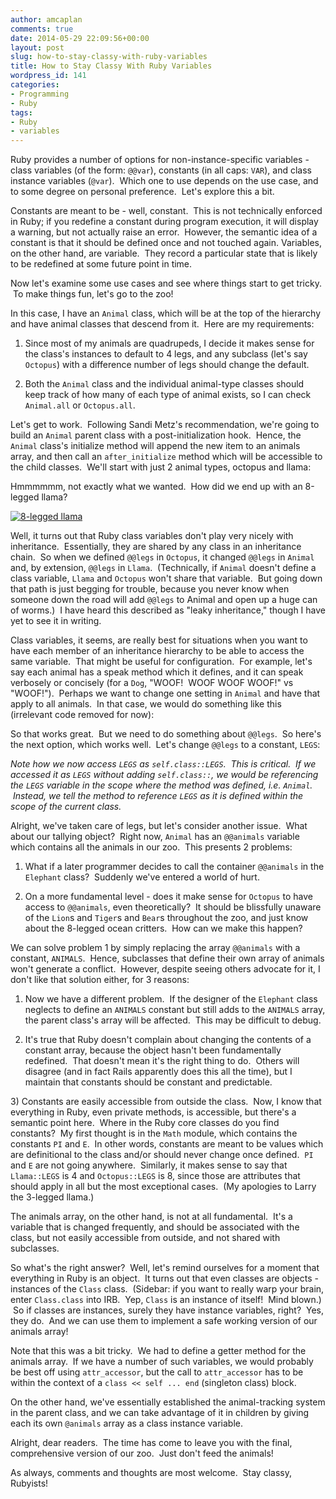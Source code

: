 ```yaml
---
author: amcaplan
comments: true
date: 2014-05-29 22:09:56+00:00
layout: post
slug: how-to-stay-classy-with-ruby-variables
title: How to Stay Classy With Ruby Variables
wordpress_id: 141
categories:
- Programming
- Ruby
tags:
- Ruby
- variables
---
```


Ruby provides a number of options for non-instance-specific variables - class variables (of the form: `@@var`), constants (in all caps: `VAR`), and class instance variables (`@var`).  Which one to use depends on the use case, and to some degree on personal preference.  Let's explore this a bit.

Constants are meant to be - well, constant.  This is not technically enforced in Ruby; if you redefine a constant during program execution, it will display a warning, but not actually raise an error.  However, the semantic idea of a constant is that it should be defined once and not touched again. Variables, on the other hand, are variable.  They record a particular state that is likely to be redefined at some future point in time.

Now let's examine some use cases and see where things start to get tricky.  To make things fun, let's go to the zoo!

<!-- more -->

In this case, I have an `Animal` class, which will be at the top of the hierarchy and have animal classes that descend from it.  Here are my requirements:


1) Since most of my animals are quadrupeds, I decide it makes sense for the class's instances to default to 4 legs, and any subclass (let's say `Octopus`) with a difference number of legs should change the default.




2) Both the `Animal` class and the individual animal-type classes should keep track of how many of each type of animal exists, so I can check `Animal.all` or `Octopus.all`.


Let's get to work.  Following Sandi Metz's recommendation, we're going to build an `Animal` parent class with a post-initialization hook.  Hence, the `Animal` class's initialize method will append the new item to an animals array, and then call an `after_initialize` method which will be accessible to the child classes.  We'll start with just 2 animal types, octopus and llama:

<script src="https://gist.github.com/amcaplan/47ed2d92e8f95a82e99b.js"></script>

Hmmmmmm, not exactly what we wanted.  How did we end up with an 8-legged llama?


[![8-legged llama](http://amcaplan.files.wordpress.com/2014/05/8legllamab.jpg?w=245)](https://amcaplan.files.wordpress.com/2014/05/8legllamab.jpg)




Well, it turns out that Ruby class variables don't play very nicely with inheritance.  Essentially, they are shared by any class in an inheritance chain.  So when we defined `@@legs` in `Octopus`, it changed `@@legs` in `Animal` and, by extension, `@@legs` in `Llama`.  (Technically, if `Animal` doesn't define a class variable, `Llama` and `Octopus` won't share that variable.  But going down that path is just begging for trouble, because you never know when someone down the road will add `@@legs` to Animal and open up a huge can of worms.)  I have heard this described as "leaky inheritance," though I have yet to see it in writing.




Class variables, it seems, are really best for situations when you want to have each member of an inheritance hierarchy to be able to access the same variable.  That might be useful for configuration.  For example, let's say each animal has a speak method which it defines, and it can speak verbosely or concisely (for a `Dog`, "WOOF!  WOOF WOOF WOOF!" vs "WOOF!").  Perhaps we want to change one setting in `Animal` and have that apply to all animals.  In that case, we would do something like this (irrelevant code removed for now):




<script src="https://gist.github.com/amcaplan/894910bc4036581aa10a.js"></script>




So that works great.  But we need to do something about `@@legs`.  So here's the next option, which works well.  Let's change `@@legs` to a constant, `LEGS`:




<script src="https://gist.github.com/amcaplan/4eb569ccee73fd3bb5ba.js"></script>




_Note how we now access `LEGS` as `self.class::LEGS`.  This is critical.  If we accessed it as `LEGS` without adding `self.class::`, we would be referencing the `LEGS` variable in the scope where the method was defined, i.e. `Animal`.  Instead, we tell the method to reference `LEGS` as it is defined within the scope of the current class._




Alright, we've taken care of legs, but let's consider another issue.  What about our tallying object?  Right now, `Animal` has an `@@animals` variable which contains all the animals in our zoo.  This presents 2 problems:




1) What if a later programmer decides to call the container `@@animals` in the `Elephant` class?  Suddenly we've entered a world of hurt.




2) On a more fundamental level - does it make sense for `Octopus` to have access to `@@animals`, even theoretically?  It should be blissfully unaware of the `Lion`s and `Tiger`s and `Bear`s throughout the zoo, and just know about the 8-legged ocean critters.  How can we make this happen?




We can solve problem 1 by simply replacing the array `@@animals` with a constant, `ANIMALS`.  Hence, subclasses that define their own array of animals won't generate a conflict.  However, despite seeing others advocate for it, I don't like that solution either, for 3 reasons:




1) Now we have a different problem.  If the designer of the `Elephant` class neglects to define an `ANIMALS` constant but still adds to the `ANIMALS` array, the parent class's array will be affected.  This may be difficult to debug.




2) It's true that Ruby doesn't complain about changing the contents of a constant array, because the object hasn't been fundamentally redefined.  That doesn't mean it's the right thing to do.  Others will disagree (and in fact Rails apparently does this all the time), but I maintain that constants should be constant and predictable.




3) Constants are easily accessible from outside the class.  Now, I know that everything in Ruby, even private methods, is accessible, but there's a semantic point here.  Where in the Ruby core classes do you find constants?  My first thought is in the `Math` module, which contains the constants `PI` and `E`.  In other words, constants are meant to be values which are definitional to the class and/or should never change once defined.  `PI` and `E` are not going anywhere.  Similarly, it makes sense to say that `Llama::LEGS` is 4 and `Octopus::LEGS` is 8, since those are attributes that should apply in all but the most exceptional cases.  (My apologies to Larry the 3-legged llama.)




The animals array, on the other hand, is not at all fundamental.  It's a variable that is changed frequently, and should be associated with the class, but not easily accessible from outside, and not shared with subclasses.




So what's the right answer?  Well, let's remind ourselves for a moment that everything in Ruby is an object.  It turns out that even classes are objects - instances of the `Class` class.  (Sidebar: if you want to really warp your brain, enter `Class.class` into IRB.  Yep, `Class` is an instance of itself!  Mind blown.)  So if classes are instances, surely they have instance variables, right?  Yes, they do.  And we can use them to implement a safe working version of our animals array!




<script src="https://gist.github.com/amcaplan/a83d917476be44daaeff.js"></script>




Note that this was a bit tricky.  We had to define a getter method for the animals array.  If we have a number of such variables, we would probably be best off using `attr_accessor`, but the call to `attr_accessor` has to be within the context of a `class << self ... end` (singleton class) block.




On the other hand, we've essentially established the animal-tracking system in the parent class, and we can take advantage of it in children by giving each its own `@animals` array as a class instance variable.




Alright, dear readers.  The time has come to leave you with the final, comprehensive version of our zoo.  Just don't feed the animals!




<script src="https://gist.github.com/amcaplan/992b11955e20a05c26ab.js"></script>




As always, comments and thoughts are most welcome.  Stay classy, Rubyists!
